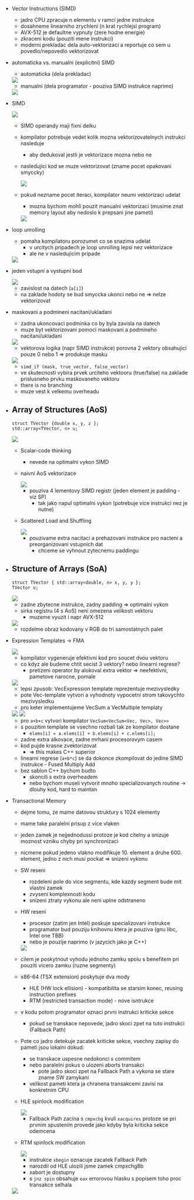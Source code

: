 - Vector Instructions (SIMD)
    - jadro CPU zpracuje n elementu v ramci jedne instrukce
    - dosahneme linearniho zrychleni (n krat rychlejsi program)
    - AVX-512 je defaultne vypnuty (zere hodne energie)
    - zkraceni kodu (pouziti mene instrukci)
    - moderni prekladac dela auto-vektorizaci a reportuje co sem u povedlo/nepovedlo vektorizovat

- automaticka vs. manualni (explicitni) SIMD
    - automaticka (dela prekladac)

    <img src="../images/06-simd/01.png">

    - manualni (dela programator - pouziva SIMD instrukce naprimo)

    <img src="../images/06-simd/02.png">

- SIMD

    <img src="../images/06-simd/03.png">

    - SIMD operandy maji fixni delku
    - kompilator potrebuje vedet kolik mozna vektorizovatelnych instrukci nasleduje
        - aby dedukoval jestli je vektorizace mozna nebo ne

    - nasledujici kod se muze vektorizovat (zname pocet opakovani smyccky)

        <img src="../images/06-simd/04.png">

    - pokud nezname pocet iteraci, kompilator neumi vektorizaci udelat
        - mozna bychom mohli pouzit manualni vektorizaci (musime znat memory layout aby nedoslo k prepsani jine pameti)
    
        <img src="../images/06-simd/05.png">

- loop unrolling
    - pomaha kompilatoru porozumet co se snazima udelat
        - v urcitych pripadech je loop unrolling lepsi nez vektorizace
        - ale ne v nasledujicim pripade

    <img src="../images/06-simd/06.png">

- jeden vstupni a vystupni bod
    
    <img src="../images/06-simd/07.png">

    - zavislost na datech (`a[i]`)
    - na zaklade hodoty se bud smyccka ukonci nebo ne => nelze vektorizovat

- maskovani a podmineni nacitani/ukladani
    - zadna ukoncovaci podminka co by byla zavisla na datech
    - muze byt vektorizovani pomoci maskovani a podmineho nacitani/ukladani

    <img src="../images/06-simd/09.png">

    - vektorova logika (napr SIMD instrukce) porovna 2 vektory obsahujici pouze 0 nebo 1 => produkuje masku

    <img src="../images/06-simd/10.png">

    - `simd_if (mask, true_vector, false_vector)`
    - ve skutecnosti vybira prvek urciteho vektooru (true/false) na zaklade prislusneho prvku maskovaneho vektoru
    - there is no branching
    - muze vest k velkemu overheadu

- Array of Structures (AoS)
    - 
    ```
    struct TVector {double x, y, z };
    std::array<TVector, n> u;`
    ```

    <img src="../images/06-simd/11.png">

    - Scalar-code thinking
        - nevede na optimalni vykon SIMD


    - naivni AoS vektorizace

        <img src="../images/06-simd/12.png">

        - pouziva 4 lementovy SIMD registr (jeden element je padding - viz SP)
            - tak jako napul optimalni vykon (potrebuje vice instrukci nez je nutne)
    
    - Scattered Load and Shuffling

       <img src="../images/06-simd/13.png">

        - pouzivame extra nacitaci a prehazovani instrukce pro nacteni a preorganizovani vstupnich dat
            - chceme se vyhnout zytecnemu paddingu 

- Structure of Arrays (SoA)
    - 

    ```
    struct TVector { std::array<double, n> x, y, y };
    TVector u;
    ```

    <img src="../images/06-simd/14.png">

    - zadne zbytecne instrukce, zadny padding => optimalni vykon
    - sirka registru (4 s AoS) neni omezena velikosti vektoru
        - muzeme vyuzit i napr AVX-512

    <img src="../images/06-simd/15.png">

    - rozdelme obraz kodovany v RGB do tri samostatnych palet

- Expression Templates -> FMA
    
    <img src="../images/06-simd/16.png">

    - kompilator vygeneruje efektivni kod pro soucet dvou vektoru
    - co kdyz ale budeme chtit secist 3 vektory? nebo linearni regrese?
        - pretizeni operator by alokoval extra vektor => neefektivni, pametove narocne, pomale

    <img src="../images/06-simd/17.png">

    - lepsi zpusob: VecExpression template reprezentuje mezivysledky
    - pote Vec-template vytvori a vyhodnoty vypocetni strom takovychto mezivysledku
    - pro keter implementujeme VecSum a VecMultiple templaty

    <img src="../images/06-simd/18.png">

    <img src="../images/06-simd/19.png">

    - pro `a+b+c` vytvori kompilator `VecSum<VecSum<Vec, Vec>, Vec>>`
    - s pouzitim template se vsechno rozbali tak ze kompilator dostane
        - `elems[i] = a.elems[i] + b.elems[i] + c.elems[i];`
    - zadne extra alkovace, zadne mrhani procesorovym casem
    - kod pujde krasne zvektorizovat
        - => this makes C++ superior
    - linearni regrese (`a+b*c`) se da dokonce zkompilovat do jedine SIMD instrukce - Fused Multiply Add
    - bez sablon C++ bychom budto
        - skoncili s extra overheadem
        - nebo bychom museli vytvorit mnoho specializovanych routine -> dlouhy kod, hard to maintan

- Transactional Memory
    - dejme tomu, ze mame datovou struktury s 1024 elementy
    - mame take paralelni prisup z vice vlaken
    - jeden zamek je nejjednodussi protoze je kod citelny a snizuje moznost vzniku chyby pri synchronizaci
    - nicmene pokud jedeno vlakno modifikuje 10. element a druhe 600. element, jedno z nich musi pockat => snizeni vykonu
    - SW reseni
        - rozdeleni pole do vice segmentu, kde kazdy segment bude mit vlastni zamek
        - zvyseni komplexnosti kodu
        - snizeni ztraty vykonu ale neni uplne odstraneno
    - HW reseni
        - procesor (zatim jen Intel) poskuje specializovani instrukce
        - programator bud pouziju knihovnu ktera je pouziva (gnu libc, Intel one TBB)
        - nebo je pouzije naprimo (v jazycich jako je C++)

        <img src="../images/06-simd/20.png">
    
    - cilem je poskytnout vyhodu jednoho zamku spolu s benefitem pri pouziti vicero zamku (ruzne segmenty)
    - x86-64 (TSX extension) poskytuje dva mody
        - HLE (HW lock ellision) - kompatibilita se starsim konec, reusing instruction prefixes 
        - RTM (restricted transaction mode) - nove isntrukce
    - v kodu potom programator oznaci prvni instrukci kriticke sekce
        - pokud se transkace nepovede, jadro skoci zpet na tuto instrukci (Fallback Path)
    - Pote co jadro detekuje zacatek kriticke sekce, vsechny zapisy do pameti jsou lokalni dokud:
        - se transkace uspesne nedokonci s commitem
        - nebo paralelni pokus o ulozeni aborts transakci
            - pote jadro skoci zpet na Fallback Path a vykona se stare zname SW zamykani
        - velikost pameti ktera ja chranena transakcemi zavisi na konkretnim CPU

    - HLE spinlock modification

        <img src="../images/06-simd/21.png">

        - Fallback Path zacina s `cmpxchg` kvuli `xacquires` protoze se pri prvnim spustenim provede jako kdyby byla kriticka sekce odemcena

    - RTM spinlock modification

        <img src="../images/06-simd/22.png">

        - instrukce `xbegin` oznacuje zacatek Fallback Path
        - narozdil od HLE ulozili jsme zamek cmpxchg8b
        - xabort je dostupny
        - s `jnz spin` obsahuje `eax` errorovou hlasku s popisem toho proc transakce selhala

    <img src="../images/06-simd/23.png">

